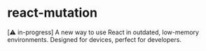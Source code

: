 # react-mutation

[⚠️ in-progress] A new way to use React in outdated, low-memory environments. Designed for devices, perfect for developers.
